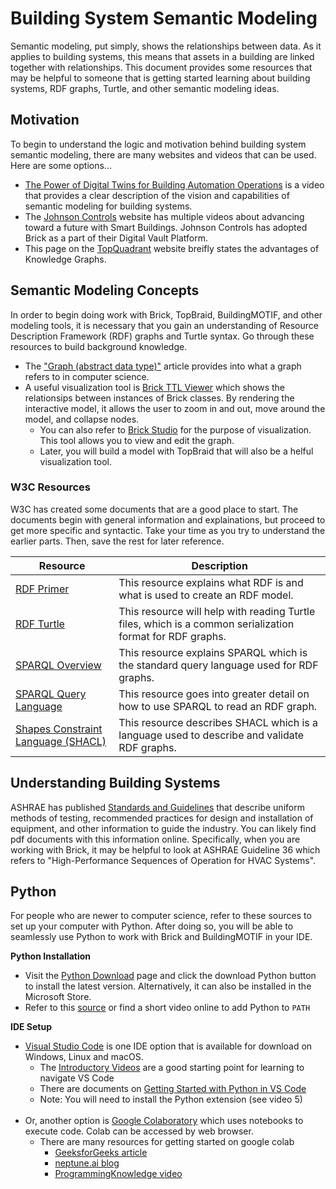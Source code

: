 # Building System Semantic Modeling
Semantic modeling, put simply, shows the relationships between data. As it applies to building systems, this means that assets in a building are linked together with relationships. This document provides some resources that may be helpful to someone that is getting started learning about building systems, RDF graphs, Turtle, and other semantic modeling ideas.

## Motivation
To begin to understand the logic and motivation behind building system semantic modeling, there are many websites and videos that can be used. Here are some options...
- [The Power of Digital Twins for Building Automation Operations](https://www.youtube.com/watch?v=JS_SOIoLmGk) is a video that provides a clear description of the vision and capabilities of semantic modeling for building systems.
- The [Johnson Controls](https://www.johnsoncontrols.com/digital-solutions/smart-buildings) website has multiple videos about advancing toward a future with Smart Buildings. Johnson Controls has adopted Brick as a part of their Digital Vault Platform.
- This page on the [TopQuadrant](https://www.topquadrant.com/how-knowledge-graphs-work) website breifly states the advantages of Knowledge Graphs.

## Semantic Modeling Concepts
In order to begin doing work with Brick, TopBraid, BuildingMOTIF, and other modeling tools, it is necessary that you gain an understanding of Resource Description Framework (RDF) graphs and Turtle syntax. Go through these resources to build background knowledge.
- The ["Graph (abstract data type)"](https://en.wikipedia.org/wiki/Graph_(abstract_data_type)) article provides into what a graph refers to in computer science.
- A useful visualization tool is [Brick TTL Viewer](https://viewer.brickschema.org/) which shows the relationsips between instances of Brick classes. By rendering the interactive model, it allows the user to zoom in and out, move around the model, and collapse nodes.
  - You can also refer to [Brick Studio](https://brickschema.github.io/brick-studio/) for the purpose of visualization. This tool allows you to view and edit the graph.
  - Later, you will build a model with TopBraid that will also be a helful visualization tool.

### W3C Resources
W3C has created some documents that are a good place to start. The documents begin with general information and explainations, but proceed to get more specific and syntactic. Take your time as you try to understand the earlier parts. Then, save the rest for later reference.

| Resource | Description |
|---------|-----------|
|[RDF Primer](https://www.w3.org/TR/rdf11-primer/)|This resource explains what RDF is and what is used to create an RDF model.|
|[RDF Turtle](https://www.w3.org/TR/turtle/)|This resource will help with reading Turtle files, which is a common serialization format for RDF graphs.|
|[SPARQL Overview](https://www.w3.org/TR/sparql11-overview/)|This resource explains SPARQL which is the standard query language used for RDF graphs.|
|[SPARQL Query Language](https://www.w3.org/TR/sparql11-query/)|This resource goes into greater detail on how to use SPARQL to read an RDF graph. |
|[Shapes Constraint Language (SHACL)](https://www.w3.org/TR/shacl/)|This resource describes SHACL which is a language used to describe and validate RDF graphs. |

## Understanding Building Systems
ASHRAE has published [Standards and Guidelines](https://www.ashrae.org/technical-resources/ashrae-standards-and-guidelines) that describe uniform methods of testing, recommended practices for design and installation of equipment, and other information to guide the industry. You can likely find pdf documents with this information online. Specifically, when you are working with Brick, it may be helpful to look at ASHRAE Guideline 36 which refers to "High-Performance Sequences of Operation for HVAC Systems".

## Python
For people who are newer to computer science, refer to these sources to set up your computer with Python. After doing so, you will be able to seamlessly use Python to work with Brick and BuildingMOTIF in your IDE.

**Python Installation**
- Visit the [Python Download](https://www.python.org/downloads/) page and click the download Python button to install the latest version. Alternatively, it can also be installed in the Microsoft Store.
- Refer to this [source](https://realpython.com/add-python-to-path/) or find a short video online to add Python to `PATH`

**IDE Setup**
   - [Visual Studio Code](https://code.visualstudio.com/) is one IDE option that is available for download on Windows, Linux and macOS.
     - The [Introductory Videos](https://code.visualstudio.com/docs/getstarted/introvideos) are a good starting point for learning to navigate VS Code
     - There are  documents on [Getting Started with Python in VS Code](https://code.visualstudio.com/docs/python/python-tutorial)
     - Note: You will  need to install the Python extension (see video 5)
<br><br/>
   - Or, another option is [Google Colaboratory](https://colab.google/) which uses notebooks to execute code. Colab can be accessed by web browser.
     - There are many resources for getting started on google colab
       - [GeeksforGeeks article](https://www.geeksforgeeks.org/how-to-use-google-colab/)
       - [neptune.ai blog](https://neptune.ai/blog/google-colab-dealing-with-files
       )
       - [ProgrammingKnowledge video](https://www.youtube.com/watch?v=i-HnvsehuSw)
